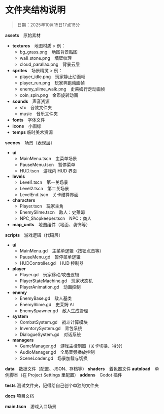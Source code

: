 # 文件夹结构说明

> 日期：2025年10月15日17点18分



**assets**　原始素材

- **textures**　地图材质 > 例：
    - bg_grass.png　地图背景贴图
    - wall_stone.png　墙壁纹理
    - cloud_parallax.png　背景云层
- **sprites**　场景精灵 > 例：
    - player_idle.png　玩家静止动画帧
    - player_run.png　玩家奔跑动画帧
    - enemy_slime_walk.png　史莱姆行走动画帧
    - coin_spin.png　金币旋转动画
- **sounds**　声音资源
    - sfx　音效文件夹
    - music　音乐文件夹
- **fonts**　字体文件
- **icons**　小图标
- **temps**   临时美术资源

**scenes**　场景（表现层）

- **ui**
    - MainMenu.tscn　主菜单场景
    - PauseMenu.tscn　暂停菜单
    - HUD.tscn　游戏内 HUD 界面
- **levels**
    - Level1.tscn　第一关场景
    - Level2.tscn　第二关场景
    - LevelEnd.tscn　关卡结算界面
- **characters**
    - Player.tscn　玩家主角
    - EnemySlime.tscn　敌人：史莱姆
    - NPC_Shopkeeper.tscn　NPC：商人
- **map_units**　地图组件（地面、装饰等）

**scripts**　游戏逻辑（代码层）

- **ui**
    - MainMenu.gd　主菜单逻辑（按钮点击等）
    - PauseMenu.gd　暂停菜单逻辑
    - HUDController.gd　HUD 控制器
- **player**
    - Player.gd　玩家移动/攻击逻辑
    - PlayerStateMachine.gd　玩家状态机
    - PlayerAnimation.gd　动画控制
- **enemy**
    - EnemyBase.gd　敌人基类
    - EnemySlime.gd　史莱姆 AI
    - EnemySpawner.gd　敌人生成管理
- **system**
    - CombatSystem.gd　战斗计算模块
    - InventorySystem.gd　背包系统
    - DialogueSystem.gd　对话系统
- **managers**
    - GameManager.gd　游戏主控制器（关卡切换、得分）
    - AudioManager.gd　全局音频播放控制
    - SceneLoader.gd　场景加载与切换

**data**　数据文件（配置、JSON、存档等）
**shaders**　着色器文件
**autoload**　单例脚本（在 Project Settings 里配置）
**addons**　Godot 插件

**tests**   测试文件夹，记得给自己创个单独的文件夹

**docs**   项目文档

**main.tscn**　游戏入口场景